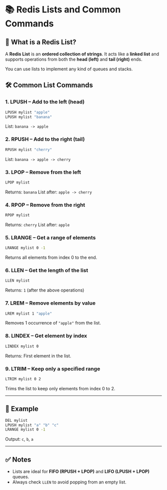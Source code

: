 # 📚 Redis Lists and Common Commands

## 🔸 What is a Redis List?

A **Redis List** is an **ordered collection of strings**. It acts like a **linked list** and supports operations from both the **head (left)** and **tail (right)** ends.

You can use lists to implement any kind of queues and stacks.


## 🛠 Common List Commands

### 1. **LPUSH** – Add to the left (head)

```bash
LPUSH mylist "apple"
LPUSH mylist "banana"
```

List: `banana -> apple`

### 2. **RPUSH** – Add to the right (tail)

```bash
RPUSH mylist "cherry"
```

List: `banana -> apple -> cherry`

### 3. **LPOP** – Remove from the left

```bash
LPOP mylist
```

Returns: `banana`
List after: `apple -> cherry`

### 4. **RPOP** – Remove from the right

```bash
RPOP mylist
```

Returns: `cherry`
List after: `apple`

### 5. **LRANGE** – Get a range of elements

```bash
LRANGE mylist 0 -1
```

Returns all elements from index 0 to the end.

### 6. **LLEN** – Get the length of the list

```bash
LLEN mylist
```

Returns: `1` (after the above operations)

### 7. **LREM** – Remove elements by value

```bash
LREM mylist 1 "apple"
```

Removes 1 occurrence of `"apple"` from the list.

### 8. **LINDEX** – Get element by index

```bash
LINDEX mylist 0
```

Returns: First element in the list.

### 9. **LTRIM** – Keep only a specified range

```bash
LTRIM mylist 0 2
```

Trims the list to keep only elements from index 0 to 2.

---

## 🧪 Example

```bash
DEL mylist
LPUSH mylist "a" "b" "c"
LRANGE mylist 0 -1
```

Output: `c`, `b`, `a`

---

## ✅ Notes

* Lists are ideal for **FIFO (RPUSH + LPOP)** and **LIFO (LPUSH + LPOP)** queues.
* Always check `LLEN` to avoid popping from an empty list.
